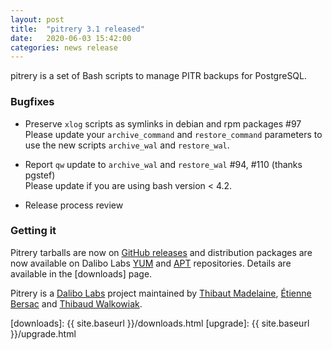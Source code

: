 ```yaml
---
layout: post
title:  "pitrery 3.1 released"
date:   2020-06-03 15:42:00
categories: news release
---
```


pitrery is a set of Bash scripts to manage PITR backups for PostgreSQL.

### Bugfixes

* Preserve `xlog` scripts as symlinks in debian and rpm packages #97  
  Please update your `archive_command` and `restore_command` parameters to use
  the new scripts `archive_wal` and `restore_wal`.

* Report `qw` update to `archive_wal` and `restore_wal` #94, #110 (thanks pgstef)  
  Please update if you are using bash version < 4.2.

* Release process review

### Getting it

Pitrery tarballs are now on [GitHub
releases](https://github.com/dalibo/pitrery/releases) and distribution packages
are now available on Dalibo Labs [YUM](https://yum.dalibo.org/labs) and
[APT](https://apt.dalibo.org/labs) repositories. Details are available in the
[downloads] page.

Pitrery is a [Dalibo Labs](https://labs.dalibo.com/) project maintained by
[Thibaut Madelaine](https://github.com/madtibo), [Étienne
Bersac](https://github.com/bersace) and [Thibaud
Walkowiak](https://github.com/tilkow).

[downloads]: {{ site.baseurl }}/downloads.html
[upgrade]: {{ site.baseurl }}/upgrade.html
